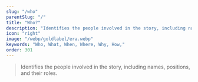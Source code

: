 ```yaml
---
slug: "/who"
parentSlug: "/"
title: "Who?"
description: "Identifies the people involved in the story, including names, positions, and their roles."
icon: "right"
image: "/webp/goldlabel/era.webp"
keywords: "Who, What, When, Where, Why, How,"
order: 301
---
```


> Identifies the people involved in the story, including names, positions, and their roles.